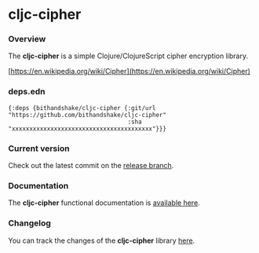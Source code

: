 
# cljc-cipher

### Overview

The <strong>cljc-cipher</strong> is a simple Clojure/ClojureScript cipher encryption library.

[https://en.wikipedia.org/wiki/Cipher](https://en.wikipedia.org/wiki/Cipher)

### deps.edn

```
{:deps {bithandshake/cljc-cipher {:git/url "https://github.com/bithandshake/cljc-cipher"
                                  :sha     "xxxxxxxxxxxxxxxxxxxxxxxxxxxxxxxxxxxxxxxx"}}}
```

### Current version

Check out the latest commit on the [release branch](https://github.com/bithandshake/cljc-cipher/tree/release).

### Documentation

The <strong>cljc-cipher</strong> functional documentation is [available here](https://bithandshake.github.io/cljc-cipher).

### Changelog

You can track the changes of the <strong>cljc-cipher</strong> library [here](CHANGES.md).
